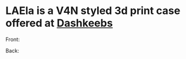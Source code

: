 # LAEla is a V4N styled 3d print case offered at [Dashkeebs](https://www.dashkeebs.com/product/laela-3d-printed-delaevery-case)

Front:


Back:
